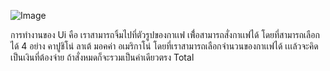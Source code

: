 ![Image](https://github.com/user-attachments/assets/441ac8ee-2ef2-46a6-a387-4079ddb9cee9) 

การทำงานของ Ui คือ เราสามารถจิ้มไปที่ตัวรูปของกาเเฟ เพื่้อสามารถสั่งกาเเฟได้ โดยที่สามารถเลือกได้ 4 อย่าง คาปูชิโน่ ลาเต้ มอคค่า อเมริกาโน่ 
โดยที่เราสามารถเลือกจำนวนของกาเเฟได้ เเเล้วจะคิดเป็นเงินที่ต้องจ่าย ถ้าสั่งหมดก็จะรวมเป็นค่าเดียวตรง Total 
